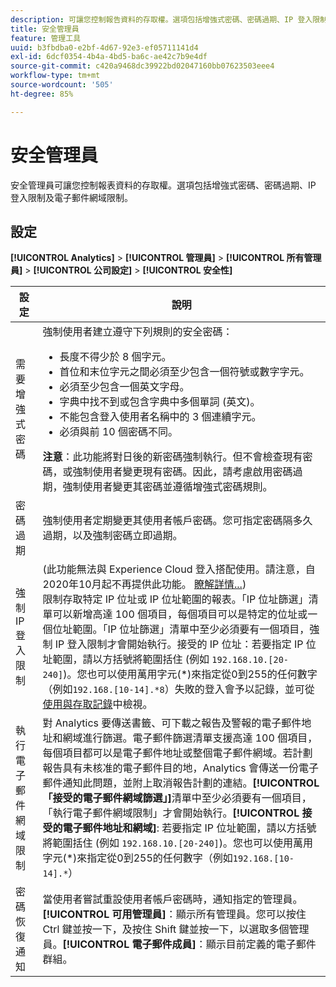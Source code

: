 ```yaml
---
description: 可讓您控制報告資料的存取權。選項包括增強式密碼、密碼過期、IP 登入限制及電子郵件網域限制。
title: 安全管理員
feature: 管理工具
uuid: b3fbdba0-e2bf-4d67-92e3-ef05711141d4
exl-id: 6dcf0354-4b4a-4bd5-ba6c-ae42c7b9e4df
source-git-commit: c420a9468dc39922bd02047160bb07623503eee4
workflow-type: tm+mt
source-wordcount: '505'
ht-degree: 85%

---
```


# 安全管理員

安全管理員可讓您控制報表資料的存取權。選項包括增強式密碼、密碼過期、IP 登入限制及電子郵件網域限制。

## 設定

**[!UICONTROL Analytics]**  >  **[!UICONTROL 管理員]**  >  **[!UICONTROL 所有管理員]**  >  **[!UICONTROL 公司設定]**  >  **[!UICONTROL 安全性]**

| 設定 | 說明 |
| --- | --- |
| 需要增強式密碼 | 強制使用者建立遵守下列規則的安全密碼： <ul><li>長度不得少於 8 個字元。</li><li>首位和末位字元之間必須至少包含一個符號或數字字元。</li><li>必須至少包含一個英文字母。</li><li>字典中找不到或包含字典中多個單詞 (英文)。</li><li>不能包含登入使用者名稱中的 3 個連續字元。</li><li>必須與前 10 個密碼不同。</li></ul>**注意**：此功能將對日後的新密碼強制執行。但不會檢查現有密碼，或強制使用者變更現有密碼。因此，請考慮啟用密碼過期，強制使用者變更其密碼並遵循增強式密碼規則。 |
| 密碼過期 | 強制使用者定期變更其使用者帳戶密碼。您可指定密碼隔多久過期，以及強制密碼立即過期。 |
| 強制 IP 登入限制 | (此功能無法與 Experience Cloud 登入搭配使用。請注意，自2020年10月起不再提供此功能。 [瞭解詳情...](/help/admin/company/login-restrictions-eol.md)) <br>限制存取特定 IP 位址或 IP 位址範圍的報表。「IP 位址篩選」清單可以新增高達 100 個項目，每個項目可以是特定的位址或一個位址範圍。「IP 位址篩選」清單中至少必須要有一個項目，強制 IP 登入限制才會開始執行。接受的 IP 位址：若要指定 IP 位址範圍，請以方括號將範圍括住 (例如 `192.168.10.[20-240]`)。您也可以使用萬用字元(*)來指定從0到255的任何數字（例如`192.168.[10-14].*8`）失敗的登入會予以記錄，並可從[使用與存取記錄](https://experienceleague.adobe.com/docs/analytics/admin/admin-tools/logs.html#section_6FBAF92D9EA244809C45A78A2F0A7232)中檢視。 |
| 執行電子郵件網域限制 | 對 Analytics 要傳送書籤、可下載之報告及警報的電子郵件地址和網域進行篩選。電子郵件篩選清單支援高達 100 個項目，每個項目都可以是電子郵件地址或整個電子郵件網域。若計劃報告具有未核准的電子郵件目的地，Analytics 會傳送一份電子郵件通知此問題，並附上取消報告計劃的連結。**[!UICONTROL 「接受的電子郵件網域篩選」]**&#x200B;清單中至少必須要有一個項目，「執行電子郵件網域限制」才會開始執行。**[!UICONTROL 接受的電子郵件地址和網域]**: 若要指定 IP 位址範圍，請以方括號將範圍括住 (例如 `192.168.10.[20-240]`)。您也可以使用萬用字元(*)來指定從0到255的任何數字（例如`192.168.[10-14].*`） |
| 密碼恢復通知 | 當使用者嘗試重設使用者帳戶密碼時，通知指定的管理員。**[!UICONTROL 可用管理員]**：顯示所有管理員。您可以按住 Ctrl 鍵並按一下，及按住 Shift 鍵並按一下，以選取多個管理員。**[!UICONTROL 電子郵件成員]**：顯示目前定義的電子郵件群組。 |
